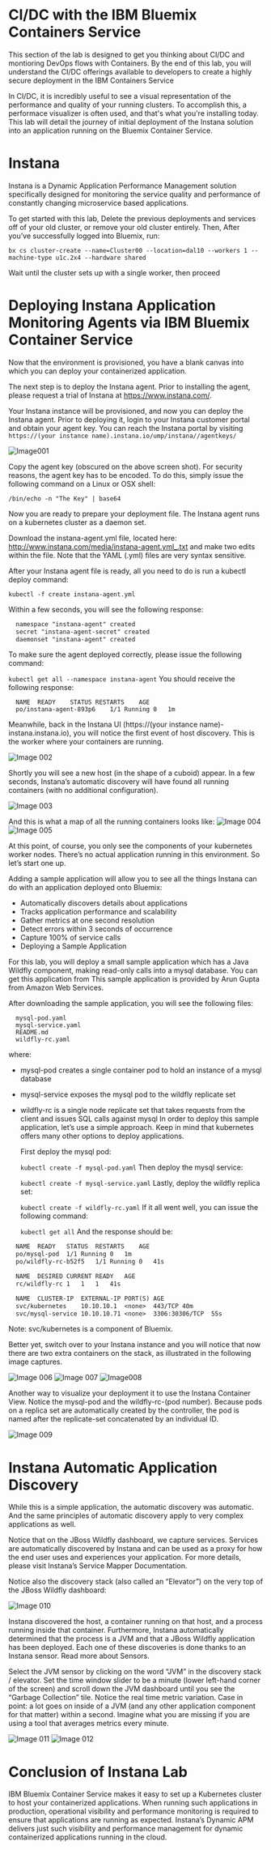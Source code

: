 # CI/DC with the IBM Bluemix Containers Service


This section of the lab is designed to get you thinking about CI/DC and montioring DevOps flows with Containers. By the end of this lab, you will understand the CI/DC offerings available to developers to create a highly secure deployment in the IBM Containers Service

In CI/DC, it is incredibly useful to see a visual representation of the performance and quality of your running clusters. To accomplish this, a performace visualizer is often used, and that's what you're installing today. This lab will detail the journey of initial deployment of the Instana solution into an application running on the Bluemix Container Service.

# Instana

  Instana is a Dynamic Application Performance Management solution specifically designed for monitoring the service quality and performance of constantly changing microservice based applications.

To get started with this lab, Delete the previous deployments and services off of your old cluster, or remove your old cluster entirely. Then, After you’ve successfully logged into Bluemix, run:

  `bx cs cluster-create --name=Cluster00 --location=dal10 --workers 1 --machine-type u1c.2x4 --hardware shared`

  Wait until the cluster sets up with a single worker, then proceed

# Deploying Instana Application Monitoring Agents via IBM Bluemix Container Service

  Now that the environment is provisioned, you have a blank canvas into which you can deploy your containerized application.

  The next step is to deploy the Instana agent. Prior to installing the agent, please request a trial of Instana at https://www.instana.com/.

  Your Instana instance will be provisioned, and now you can deploy the Instana agent. Prior to deploying it, login to your Instana customer portal and obtain your agent key. You can reach the Instana portal by visiting `https://(your instance name).instana.io/ump/instana//agentkeys/`

![Image001](https://github.com/colemanjackson/container-service-getting-started-wt/blob/dwworks-additions/Lab%206/Images/Bluemix-Instana-Agent-Installation-Panel-1024x662.png)

  Copy the agent key (obscured on the above screen shot). For security reasons, the agent key has to be encoded. To do this, simply issue the following command on a Linux or OSX shell:

  `/bin/echo -n "The Key" | base64`

  Now you are ready to prepare your deployment file. The Instana agent runs on a kubernetes cluster as a daemon set.

  Download the instana-agent.yml file, located  here: http://www.instana.com/media/instana-agent.yml_.txt 
  and make two edits within the file. Note that the YAML (.yml) files are very syntax sensitive.

  After your Instana agent file is ready, all you need to do is run a kubectl deploy command:

  `kubectl -f create instana-agent.yml`

  Within a few seconds, you will see the following response:

```txt
  namespace "instana-agent" created
  secret "instana-agent-secret" created
  daemonset "instana-agent" created
```
To make sure the agent deployed correctly, please issue the following command:

  `kubectl get all --namespace instana-agent`
You should receive the following response:


```
  NAME	READY	 STATUS	RESTARTS	AGE
  po/instana-agent-893p6	1/1	Running	0	1m
```
  Meanwhile, back in the Instana UI (https://(your instance name)-instana.instana.io), you will notice the first event of host discovery. This is the worker where your containers are running.

![Image 002](https://github.com/colemanjackson/container-service-getting-started-wt/blob/dwworks-additions/Lab%206/Images/IBM-Bluemix-Container-Service-on-an-Instana-Container-Map-1024x542.png)

  Shortly you will see a new host (in the shape of a cuboid) appear. In a few seconds, Instana’s automatic discovery will have found all running containers (with no additional configuration).

  ![Image 003](https://github.com/colemanjackson/container-service-getting-started-wt/blob/dwworks-additions/Lab%206/Images/Managing-Bluemix-Container-Service-Container-List.png)


  And this is what a map of all the running containers looks like:
  ![Image 004](https://github.com/colemanjackson/container-service-getting-started-wt/blob/dwworks-additions/Lab%206/Images/Managing-Bluemix-Container-Service-Container-List.png)
  ![Image 005](https://github.com/colemanjackson/container-service-getting-started-wt/blob/dwworks-additions/Lab%206/Images/Managing-Bluemix-Container-Service-Full-Container-Map-1024x376.png)


  At this point, of course, you only see the components of your kubernetes worker nodes. There’s no actual application running in this environment. So let’s start one up.

  Adding a sample application will allow you to see all the things Instana can do with an application deployed onto Bluemix:

  * Automatically discovers details about applications
  * Tracks application performance and scalability
  * Gather metrics at one second resolution
  * Detect errors within 3 seconds of occurrence
  * Capture 100% of service calls
  * Deploying a Sample Application

  For this lab, you will deploy a small sample application which has a Java Wildfly component, making read-only calls into a mysql database. You can get this application from  This sample application is provided by Arun Gupta from Amazon Web Services.

  After downloading the sample application, you will see the following files:
```
  mysql-pod.yaml
  mysql-service.yaml
  README.md
  wildfly-rc.yaml
```
where:
* mysql-pod creates a single container pod to hold an instance of a mysql database
* mysql-service exposes the mysql pod to the wildfly replicate set
* wildfly-rc is a single node replicate set that takes requests from the client and issues SQL calls against mysql
  In order to deploy this sample application, let’s use a simple approach. Keep in mind that kubernetes offers many other options to deploy applications.

  First deploy the mysql pod:

  `kubectl create -f mysql-pod.yaml`
  Then deploy the mysql service:

  `kubectl create -f mysql-service.yaml`
  Lastly, deploy the wildfly replica set:

  `kubectl create -f wildfly-rc.yaml`
  If it all went well, you can issue the following command:

  `kubectl get all`
  And the response should be:


```txt
  NAME	READY	STATUS	RESTARTS	AGE
  po/mysql-pod	1/1	Running	0	1m
  po/wildfly-rc-b52f5	1/1	Running	0	41s

  NAME	DESIRED	CURRENT	READY	AGE
  rc/wildfly-rc	1	1	1	41s

  NAME	CLUSTER-IP	EXTERNAL-IP	PORT(S)	AGE
  svc/kubernetes	10.10.10.1	<none>	443/TCP	40m
  svc/mysql-service	10.10.10.71	<none>	3306:30306/TCP	55s

  ```
  Note:  svc/kubernetes is a component of Bluemix.

  Better yet, switch over to your Instana instance and you will notice that now there are two extra containers on the stack, as illustrated in the following image captures.



  ![Image 006](https://github.com/colemanjackson/container-service-getting-started-wt/blob/dwworks-additions/Lab%206/Images/Managing-Bluemix-Container-Service-Individual-Container-Running-Multiple-Servers.png)
  ![Image 007](https://github.com/colemanjackson/container-service-getting-started-wt/blob/dwworks-additions/Lab%206/Images/Managing-Bluemix-Container-Service-JBoss-Data-1024x373.png)
  ![Image008](https://github.com/colemanjackson/container-service-getting-started-wt/blob/dwworks-additions/Lab%206/Images/MySQL-DB-Container-Dashboard-while-Managing-IBM-Bluemix-Container-Service-1024x370.png)




  Another way to visualize your deployment it to use the Instana Container View. Notice the mysql-pod and the wildfly-rc-(pod number). Because pods on a replica set are automatically created by the controller, the pod is named after the replicate-set concatenated by an individual ID.

  ![Image 009](https://github.com/colemanjackson/container-service-getting-started-wt/blob/dwworks-additions/Lab%206/Images/Instana-Container-Map-Sorted-by-Kubernetes-Pod-name-1024x390.png)


# Instana Automatic Application Discovery

  While this is a simple application, the automatic discovery was automatic. And the same principles of automatic discovery apply to very complex applications as well.

  Notice that on the JBoss Wildfly dashboard, we capture services. Services are automatically discovered by Instana and can be used as a proxy for how the end user uses and experiences your application. For more details, please visit Instana’s Service Mapper Documentation.

  Notice also the discovery stack (also called an “Elevator”) on the very top of the JBoss Wildfly dashboard:

  ![Image 010](https://github.com/colemanjackson/container-service-getting-started-wt/blob/dwworks-additions/Lab%206/Images/Instana-Application-Discovery-Stack-in-Bluemix-Container-Service.png)


  Instana discovered the host, a container running on that host, and a process running inside that container. Furthermore, Instana automatically determined that the process is a JVM and that a JBoss Wildfly application has been deployed. Each one of these discoveries is done thanks to an Instana sensor. Read more about Sensors.

  Select the JVM sensor by clicking on the word “JVM” in the discovery stack / elevator. Set the time window slider to be a minute (lower left-hand corner of the screen) and scroll down the JVM dashboard until you see the “Garbage Collection” tile. Notice the real time metric variation. Case in point: a lot goes on inside of a JVM (and any other application component for that matter) within a second. Imagine what you are missing if you are using a tool that averages metrics every minute.

  ![Image 011](https://github.com/colemanjackson/container-service-getting-started-wt/blob/dwworks-additions/Lab%206/Images/Managing-Bluemix-Container-Service-Instana-Time-Slider.png)
  ![Image 012](https://github.com/colemanjackson/container-service-getting-started-wt/blob/dwworks-additions/Lab%206/Images/Managing-Bluemix-Container-Service-JVM-GC-1024x288.png)



# Conclusion of Instana Lab

  IBM Bluemix Container Service makes it easy to set up a Kubernetes cluster to host your containerized applications. When running such applications in production, operational visibility and performance monitoring is required to ensure that applications are running as expected. Instana’s Dynamic APM delivers just such visibility and performance management for dynamic containerized applications running in the cloud.
